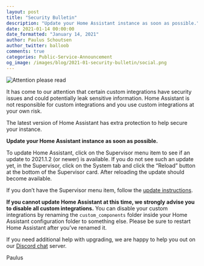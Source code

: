 ```yaml
---
layout: post
title: "Security Bulletin"
description: "Update your Home Assistant instance as soon as possible."
date: 2021-01-14 00:00:00
date_formatted: "January 14, 2021"
author: Paulus Schoutsen
author_twitter: balloob
comments: true
categories: Public-Service-Announcement
og_image: /images/blog/2021-01-security-bulletin/social.png
---
```


![Attention please read](/images/blog/2021-01-security-bulletin/social.png)

It has come to our attention that certain custom integrations have security issues and could potentially leak sensitive information. Home Assistant is not responsible for custom integrations and you use custom integrations at your own risk.

The latest version of Home Assistant has extra protection to help secure your instance.

**Update your Home Assistant instance as soon as possible.**

To update Home Assistant, click on the Supervisor menu item to see if an update to 2021.1.2 (or newer) is available. If you do not see such an update yet, in the Supervisor, click on the System tab and click the “Reload” button at the bottom of the Supervisor card. After reloading the update should become available.

If you don’t have the Supervisor menu item, follow the [update instructions](/docs/installation/updating/).

**If you cannot update Home Assistant at this time, we strongly advise you to disable all custom integrations.** You can disable your custom integrations by renaming the `custom_components` folder inside your Home Assistant configuration folder to something else. Please be sure to restart Home Assistant after you’ve renamed it.

If you need additional help with upgrading, we are happy to help you out on our [Discord chat](/join-chat/) server.

Paulus
